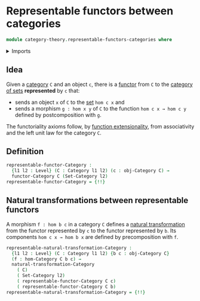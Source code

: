 # Representable functors between categories

```agda
module category-theory.representable-functors-categories where
```

<details><summary>Imports</summary>

```agda
open import category-theory.categories
open import category-theory.functors-categories
open import category-theory.natural-transformations-functors-categories
open import category-theory.representable-functors-precategories

open import foundation.category-of-sets
open import foundation.universe-levels
```

</details>

## Idea

Given a [category](category-theory.categories.md) `C` and an object `c`, there
is a [functor](category-theory.functors-categories.md) from `C` to the
[category of sets](foundation.category-of-sets.md) **represented** by `c` that:

- sends an object `x` of `C` to the [set](foundation-core.sets.md) `hom c x` and
- sends a morphism `g : hom x y` of `C` to the function `hom c x → hom c y`
  defined by postcomposition with `g`.

The functoriality axioms follow, by
[function extensionality](foundation.function-extensionality.md), from
associativity and the left unit law for the category `C`.

## Definition

```agda
representable-functor-Category :
  {l1 l2 : Level} (C : Category l1 l2) (c : obj-Category C) →
  functor-Category C (Set-Category l2)
representable-functor-Category = {!!}
```

## Natural transformations between representable functors

A morphism `f : hom b c` in a category `C` defines a
[natural transformation](category-theory.natural-transformations-functors-categories.md)
from the functor represented by `c` to the functor represented by `b`. Its
components `hom c x → hom b x` are defined by precomposition with `f`.

```agda
representable-natural-transformation-Category :
  {l1 l2 : Level} (C : Category l1 l2) {b c : obj-Category C}
  (f : hom-Category C b c) →
  natural-transformation-Category
    ( C)
    ( Set-Category l2)
    ( representable-functor-Category C c)
    ( representable-functor-Category C b)
representable-natural-transformation-Category = {!!}
```
